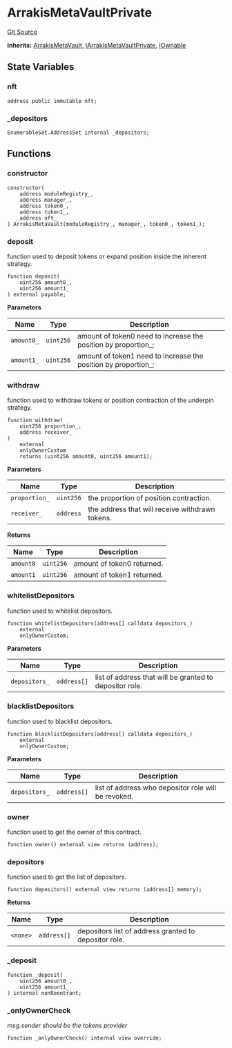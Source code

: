 # ArrakisMetaVaultPrivate

[Git Source](https://github.com/ArrakisFinance/arrakis-modular/blob/main/src/ArrakisMetaVaultPrivate.sol)

**Inherits:**
[ArrakisMetaVault](/autogenerated/abstracts/ArrakisMetaVault.sol/abstract.ArrakisMetaVault.md), [IArrakisMetaVaultPrivate](/autogenerated/interfaces/IArrakisMetaVaultPrivate.sol/interface.IArrakisMetaVaultPrivate.md), [IOwnable](/autogenerated/interfaces/IOwnable.sol/interface.IOwnable.md)

## State Variables

### nft

```solidity
address public immutable nft;
```

### \_depositors

```solidity
EnumerableSet.AddressSet internal _depositors;
```

## Functions

### constructor

```solidity
constructor(
    address moduleRegistry_,
    address manager_,
    address token0_,
    address token1_,
    address nft_
) ArrakisMetaVault(moduleRegistry_, manager_, token0_, token1_);
```

### deposit

function used to deposit tokens or expand position inside the
inherent strategy.

```solidity
function deposit(
    uint256 amount0_,
    uint256 amount1_
) external payable;
```

**Parameters**

| Name       | Type      | Description                                                     |
| ---------- | --------- | --------------------------------------------------------------- |
| `amount0_` | `uint256` | amount of token0 need to increase the position by proportion\_; |
| `amount1_` | `uint256` | amount of token1 need to increase the position by proportion\_; |

### withdraw

function used to withdraw tokens or position contraction of the
underpin strategy.

```solidity
function withdraw(
    uint256 proportion_,
    address receiver_
)
    external
    onlyOwnerCustom
    returns (uint256 amount0, uint256 amount1);
```

**Parameters**

| Name          | Type      | Description                                     |
| ------------- | --------- | ----------------------------------------------- |
| `proportion_` | `uint256` | the proportion of position contraction.         |
| `receiver_`   | `address` | the address that will receive withdrawn tokens. |

**Returns**

| Name      | Type      | Description                |
| --------- | --------- | -------------------------- |
| `amount0` | `uint256` | amount of token0 returned. |
| `amount1` | `uint256` | amount of token1 returned. |

### whitelistDepositors

function used to whitelist depositors.

```solidity
function whitelistDepositors(address[] calldata depositors_)
    external
    onlyOwnerCustom;
```

**Parameters**

| Name          | Type        | Description                                             |
| ------------- | ----------- | ------------------------------------------------------- |
| `depositors_` | `address[]` | list of address that will be granted to depositor role. |

### blacklistDepositors

function used to blacklist depositors.

```solidity
function blacklistDepositors(address[] calldata depositors_)
    external
    onlyOwnerCustom;
```

**Parameters**

| Name          | Type        | Description                                         |
| ------------- | ----------- | --------------------------------------------------- |
| `depositors_` | `address[]` | list of address who depositor role will be revoked. |

### owner

function used to get the owner of this contract.

```solidity
function owner() external view returns (address);
```

### depositors

function used to get the list of depositors.

```solidity
function depositors() external view returns (address[] memory);
```

**Returns**

| Name     | Type        | Description                                           |
| -------- | ----------- | ----------------------------------------------------- |
| `<none>` | `address[]` | depositors list of address granted to depositor role. |

### \_deposit

```solidity
function _deposit(
    uint256 amount0_,
    uint256 amount1_
) internal nonReentrant;
```

### \_onlyOwnerCheck

_msg.sender should be the tokens provider_

```solidity
function _onlyOwnerCheck() internal view override;
```
